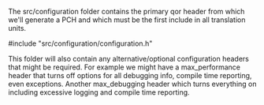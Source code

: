 The src/configuration folder contains the primary qor header from which we'll generate a PCH and which must be the first include in all translation units.

#include "src/configuration/configuration.h"

This folder will also contain any alternative/optional configuration headers that might be required. For example we might have a max_performance header that turns off options for all debugging info, compile time reporting, even exceptions. Another max_debugging header which turns everything on including excessive logging and compile time reporting.

